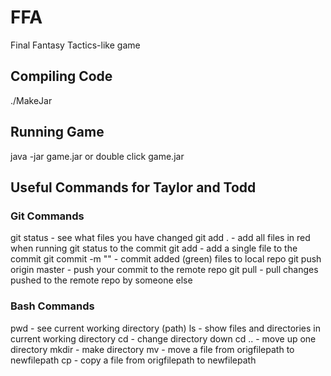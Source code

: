 # FFA
Final Fantasy Tactics-like game

## Compiling Code
./MakeJar

## Running Game
java -jar game.jar
or
double click game.jar

## Useful Commands for Taylor and Todd
### Git Commands
git status - see what files you have changed
git add . - add all files in red when running git status to the commit
git add <file path> - add a single file to the commit
git commit -m "<commit message>" - commit added (green) files to local repo
git push origin master - push your commit to the remote repo
git pull - pull changes pushed to the remote repo by someone else

### Bash Commands
pwd - see current working directory (path)
ls - show files and directories in current working directory
cd <directory name> - change directory down <directory name>
cd .. - move up one directory
mkdir <directory name> - make directory <directory name>
mv <origfilepath> <newfilepath> - move a file from origfilepath to newfilepath
cp <origfilepath> <newfilepath> - copy a file from origfilepath to newfilepath
